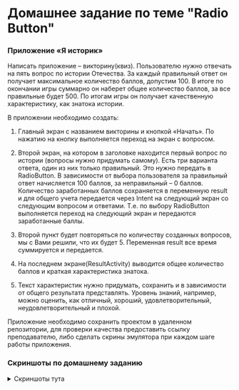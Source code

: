 # Домашнее задание по теме "Radio Button"

### Приложение «Я историк»

Написать приложение – викторину(квиз). Пользователю нужно отвечать на пять вопрос по истории Отечества. За каждый правильный ответ он получает максимальное количество баллов, допустим 100. В итоге по окончании игры суммарно он наберет общее количество баллов, за все правильные будет 500. По итогам игры он получает качественную характеристику, как знатока истории.

В приложении необходимо создать:
1. Главный экран с названием викторины и кнопкой «Начать». По нажатию на кнопку выполняется переход на экран с вопросом.


2. Второй экран, на котором в заголовке находится первый вопрос по истории (вопросы нужно придумать самому). Есть три варианта ответа, один из них только правильный. Это нужно передать в RadioButton. В зависимости от выбора пользователя за правильный ответ начисляется 100 баллов, за неправильный – 0 баллов. Количество заработанных баллов сохраняется в переменную result и для общего учета передается через Intent на следующий экран со следующим вопросом и ответами. Т.е. по выбору RadioButton выполняется переход на следующий экран и передаются заработанные баллы.


3. Второй пункт будет повторяться по количеству созданных вопросов, мы с Вами решили, что их будет 5. Переменная result все время суммируется и передается.


4. На последнем экране(ResultActivity) выводится общее количество баллов и краткая характеристика знатока.


5. Текст характеристик нужно придумать, сохранить и в зависимости от общего результата представлять. Уровень знаний, например, можно оценить, как отличный, хороший, удовлетворительный, неудовлетворительный и плохой.

Приложение необходимо сохранить проектом в удаленном репозитории, для проверки качества предоставить ссылку преподавателю, либо сделать скрины эмулятора при каждом шаге работы приложения.

### Скриншоты по домашнему заданию

<details>
<summary>Скриншоты тута</summary>

![](md/1.png)
![](md/2.png)
![](md/3.png)
![](md/4.png)
![](md/5.png)
![](md/6.png)
![](md/7.png)
![](md/8.png)

</details>